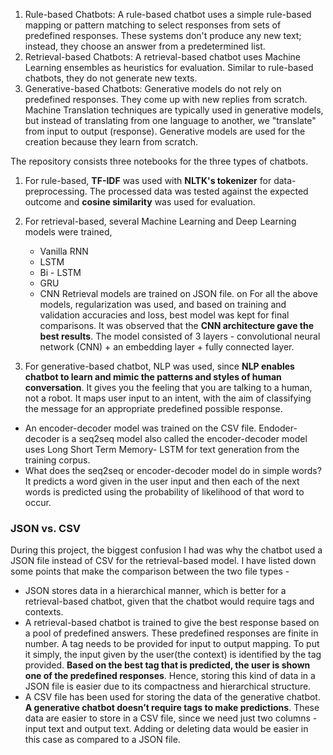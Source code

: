 1. Rule-based Chatbots: A rule-based chatbot uses a simple rule-based mapping or pattern matching to select responses from sets of predefined responses. These systems don't produce any new text; instead, they choose an answer from a predetermined list.
2. Retrieval-based Chatbots: A retrieval-based chatbot uses Machine Learning ensembles as heuristics for evaluation. Similar to rule-based chatbots, they do not generate new texts.
3. Generative-based Chatbots: Generative models do not rely on predefined responses. They come up with new replies from scratch. Machine Translation techniques are typically used in generative models, but instead of translating from one language to another, we "translate" from input to output (response). Generative models are used for the creation because they learn from scratch.

The repository consists three notebooks for the three types of chatbots. 

1. For rule-based, **TF-IDF** was used with **NLTK's tokenizer** for data-preprocessing. The processed data was tested against the expected outcome and **cosine similarity** was used for evaluation. 
2. For retrieval-based, several Machine Learning and Deep Learning models were trained, 
   - Vanilla RNN
   - LSTM
   - Bi - LSTM 
   - GRU 
   - CNN
Retrieval models are trained on JSON file. on For all the above models, regularization was used, and based on training and validation accuracies and loss, best model was kept for final comparisons. 
It was observed that the **CNN architecture gave the best results**. The model consisted of 3 layers - convolutional neural network (CNN) + an embedding layer + fully connected layer. 

3. For generative-based chatbot, NLP was used, since **NLP enables chatbot to learn and mimic the patterns and styles of human conversation**. It gives you the feeling that you are talking to a human, not a robot. It maps user input to an intent, with the aim of classifying the message for an appropriate predefined possible response.
- An encoder-decoder model was trained on the CSV file. Endoder-decoder is a seq2seq model also called the encoder-decoder model uses Long Short Term Memory- LSTM for text generation from the training corpus.
- What does the seq2seq or encoder-decoder model do in simple words? It predicts a word given in the user input and then each of the next words is predicted using the probability of likelihood of that word to occur. 
  
### JSON vs. CSV
  
 During this project, the biggest confusion I had was why the chatbot used a JSON file instead of CSV for the retrieval-based model. I have listed down some points that make the comparison between the two file types -
 - JSON stores data in a hierarchical manner, which is better for a retrieval-based chatbot, given that the chatbot would require tags and contexts.
- A retrieval-based chatbot is trained to give the best response based on a pool of predefined answers. These predefined responses are finite in number. A tag needs to be provided for input to output mapping. To put it simply, the input given by the user(the context) is identified by the tag provided. **Based on the best tag that is predicted, the user is shown one of the predefined responses**. Hence, storing this kind of data in a JSON file is easier due to its compactness and hierarchical structure.
- A CSV file has been used for storing the data of the generative chatbot. **A generative chatbot doesn’t require tags to make predictions**. These data are easier to store in a CSV file, since we need just two columns - input text and output text. Adding or deleting data would be easier in this case as compared to a JSON file.
